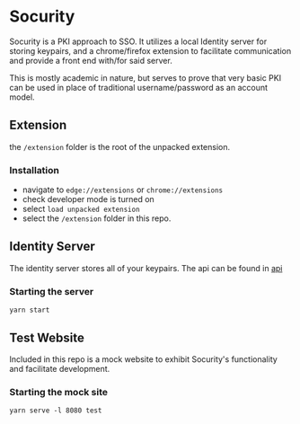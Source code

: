 # Socurity

Socurity is a PKI approach to SSO. It utilizes a local Identity server for storing keypairs, and a chrome/firefox extension to facilitate communication and provide a front end with/for said server.

This is mostly academic in nature, but serves to prove that very basic PKI can be used in place of traditional username/password as an account model.

## Extension

the `/extension` folder is the root of the unpacked extension.

### Installation
- navigate to `edge://extensions` or `chrome://extensions`
- check developer mode is turned on
- select `load unpacked extension`
- select the `/extension` folder in this repo.

## Identity Server

The identity server stores all of your keypairs. The api can be found in [api](/api/.README.md)

### Starting the server

```
yarn start
```

## Test Website

Included in this repo is a mock website to exhibit Socurity's functionality and facilitate development.

### Starting the mock site

```
yarn serve -l 8080 test
```